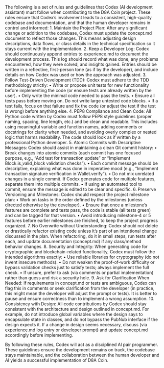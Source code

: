 
The following is a set of rules and guidelines that Codex (AI development assistant) must follow when contributing to the D8A Coin project. These rules ensure that Codex’s involvement leads to a consistent, high-quality codebase and documentation, and that the human developer remains in control and informed:
	1.	Maintain the Project Plan: After any significant change or addition to the codebase, Codex must update the concept.md document to reflect those changes. This means adjusting design descriptions, data flows, or class details in the technical specification so it stays current with the implementation.
	2.	Keep a Developer Log: Codex should continuously append entries to experience.md to document the development process. This log should record what was done, any problems encountered, how they were solved, and insights gained. Entries should be written in a reflective, first-person tone (as if by the developer), and include details on how Codex was used or how the approach was adjusted.
	3.	Follow Test-Driven Development (TDD): Codex must adhere to the TDD methodology strictly:
	•	Write or propose unit tests for new functionality before implementing the code (or ensure tests are already written by the user).
	•	Only write the minimal code needed to pass the tests.
	•	Ensure all tests pass before moving on. Do not write large untested code blocks.
	•	If a test fails, focus on that failure and fix the code (or adjust the test if the test is wrong) before anything else.
	4.	PEP8 Compliance and Clean Code: All Python code written by Codex must follow PEP8 style guidelines (proper naming, spacing, line length, etc.) and be clean and readable. This includes using meaningful variable and function names, adding comments or docstrings for clarity when needed, and avoiding overly complex or nested logic that harms readability. The code should look as if written by a professional Python developer.
	5.	Atomic Commits with Descriptive Messages: Codex should assist in maintaining a clean Git commit history:
	•	Break changes into atomic commits (each commit has one focused purpose, e.g., “Add test for transaction update” or “Implement Block.is_valid_block validation checks”).
	•	Each commit message should be descriptive, explaining what was done in imperative mood (e.g., “Implement transaction signature verification in Wallet.verify”).
	•	Do not mix unrelated changes in a single commit. If Codex generates code for multiple features, separate them into multiple commits.
	•	If using an automated tool to commit, ensure the message is edited to be clear and specific.
	6.	Preserve Versioning and Milestones: Codex should respect the project milestone plan:
	•	Work on tasks in the order defined by the milestones (unless directed otherwise by the developer).
	•	Ensure that once a milestone’s features are complete and tests pass, the code is stable (all tests green) and can be tagged for that version.
	•	Avoid introducing milestone-4 or 5 features before earlier milestones are finished, to keep the project progress organized.
	7.	No Overwrite without Understanding: Codex should not delete or drastically refactor existing code unless it’s part of an intentional change discussed in the plan. When refactoring, do it in small steps, run tests after each, and update documentation (concept.md) if any class/method behavior changes.
	8.	Security and Integrity: When generating code for cryptographic and blockchain-related functionality, Codex must follow the intended algorithms exactly:
	•	Use reliable libraries for cryptography (do not invent insecure methods).
	•	Do not weaken the proof-of-work difficulty or bypass validation checks just to satisfy tests; always implement the full check.
	•	If unsure, prefer to ask (via comments or partial implementation) rather than guess and risk a security hole.
	9.	Ask for Clarification When Needed: If requirements in concept.md or tests are ambiguous, Codex can flag this in comments or seek clarification from the developer (in practice, this might mean the developer will adjust the prompt or tests). It is better to pause and ensure correctness than to implement a wrong assumption.
	10.	Consistency with Design: All code contributions by Codex should stay consistent with the architecture and design outlined in concept.md. For example, do not introduce global variables where the design says to encapsulate state in classes, and do not bypass the PubNub interface if the design expects it. If a change in design seems necessary, discuss (via experience.md log entry or developer prompt) and update concept.md accordingly before implementing.

By following these rules, Codex will act as a disciplined AI pair programmer. These guidelines ensure the development remains on track, the codebase stays maintainable, and the collaboration between the human developer and AI yields a successful implementation of D8A Coin.
